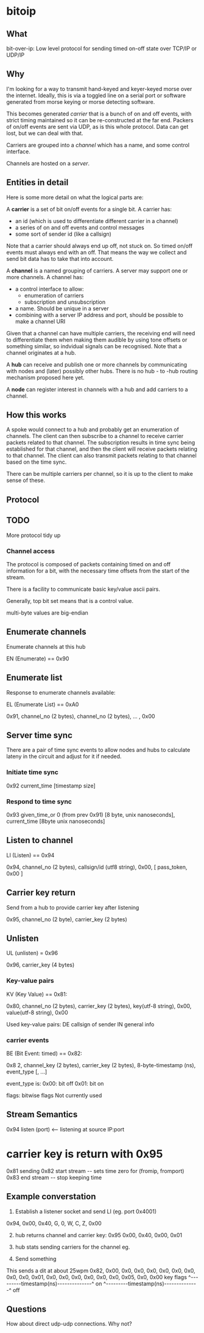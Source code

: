 # bitoip

## What

bit-over-ip: Low level protocol for sending timed on-off state over TCP/IP or UDP/IP

## Why

I'm looking for a way to transmit hand-keyed and keyer-keyed morse over the
internet.  Ideally, this is via a toggled line on a serial port or software
generated from morse keying or morse detecting software.

This becomes generated *carrier* that is a bunch of on and off events, 
with strict timing maintained so it can be re-constructed at
the far end.  Packers of on/off events are sent via UDP, as is this whole protocol.  Data
can get lost, but we can deal with that.

Carriers are grouped into a *channel* which has a name, and some control interface.

Channels are hosted on a *server*.

##  Entities in detail

Here is some more detail on what the logical parts are:

A **carrier** is a set of bit on/off events for a single bit.  A carrier has:
 - an id (which is used to differentiate different carrier in a channel)
 - a series of on and off events and control messages
 - some sort of sender id (like a callsign)

Note that a carrier should always end up off, not stuck on.  So timed on/off events must always end with an off.  That means the way we collect and send bit data has to
take that into account.

A **channel** is a named grouping of carriers.  A server may support one or more channels.  A channel has:
 - a control interface to allow:
    - enumeration of carriers
    - subscription and unsubscription
 - a name.  Should be unique in a server
 - combining with a server IP address and port, should be possible to make a channel URI

 Given that a channel can have multiple carriers, the receiving end will need to differentiate them when making them audible by
 using tone offsets or something similar, so indvidual signals can be recognised. Note that a channel originates at a hub.

A **hub** can receive and publish one or more channels by communicating with nodes and (later) possibly other hubs.
There is no hub - to -hub routing mechanism proposed here yet.

A **node** can register interest in channels with a hub and add carriers to a channel.

## How this works

A spoke would connect to a hub and probably get an enumeration of channels.  The client can then
subscribe to a channel to receive carrier packets related to that channel.  The subscription results in time
sync being established for that channel, and then the client will receive packets relating to that channel.  The client
can also transmit packets relating to that channel based on the time sync.

There can be multiple carriers per channel, so it is up to the client to make sense of these.


## Protocol

## TODO
More protocol tidy up

### Channel access

The protocol is composed of packets containing timed on and off information for a bit, with the
necessary time offsets from the start of the stream.

There is a facility to communicate basic key/value ascii pairs.

Generally, top bit set means that is a control value.

multi-byte values are big-endian

## Enumerate channels

Enumerate channels at this hub

EN (Enumerate) == 0x90

## Enumerate list

Response to enumerate channels available:

EL (Enumerate List) == 0xA0

0x91, channel_no (2 bytes), channel_no (2 bytes), ... , 0x00

## Server time sync

There are a pair of time sync events to allow nodes and hubs to calculate lateny in the circuit and adjust for
it if needed.

### Initiate time sync
0x92 current_time [timestamp size]

### Respond to time sync
0x93 given_time_or 0 (from prev 0x91) [8 byte, unix nanoseconds], current_time [8byte unix nanoseconds]


## Listen to channel
LI (Listen) == 0x94

0x94, channel_no (2 bytes), callsign/id (utf8 string), 0x00, [ pass_token, 0x00 ]

## Carrier key return
Send from a hub to provide carrier key after listening

0x95, channel_no (2 byte), carrier_key (2 bytes)

## Unlisten
UL (unlisten) = 0x96

0x96, carrier_key (4 bytes)


### Key-value pairs
KV (Key Value) == 0x81:

0x80, channel_no (2 bytes), carrier_key (2 bytes), key(utf-8 string), 0x00, value(utf-8 string), 0x00

Used key-value pairs:
DE callsign of sender
IN general info


### carrier events

BE (Bit Event: timed) == 0x82:

0x8
2, channel_key (2 bytes), carrier_key (2 bytes), 8-byte-timestamp (ns), event_type [, ...]

event_type is:
0x00: bit off
0x01: bit on

flags: bitwise flags
Not currently used

## Stream Semantics
0x94 listen (port) <-- listening at source IP:port
# carrier key is return with 0x95
0x81 sending
0x82 start stream -- sets time zero for (fromip, fromport)
0x83 end stream  -- stop keeping time

## Example converstation 

1. Establish a listener socket and send LI (eg. port 0x4001)

0x94, 0x00, 0x40, G, 0, W, C, Z, 0x00

2. hub returns channel and carrier key: 0x95 0x00, 0x40, 0x00, 0x01

3. hub stats sending carriers for the channel eg. 


3. Send something

This sends a dit at about 25wpm
0x82, 0x00, 0x0, 0x0, 0x0, 0x0, 0x0, 0x0, 0x0, 0x0, 0x01, 0x0, 0x0, 0x0, 0x0, 0x0, 0x0, 0x05, 0x0, 0x00
key   flags ^---------timestamp(ns)--------------^   on   ^---------timestamp(ns)--------------^   off

## Questions

How about direct udp-udp connections. Why not?


